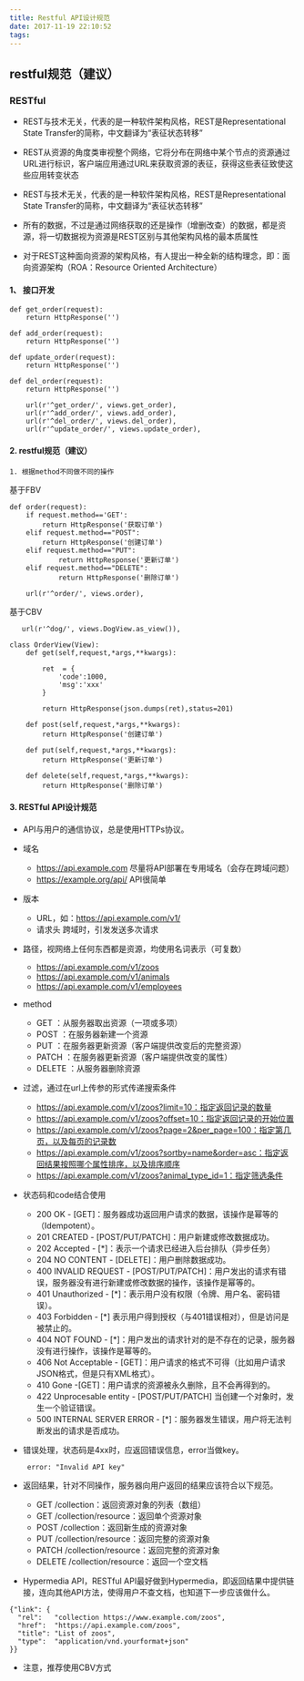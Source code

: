 ```yaml
---
title: Restful API设计规范
date: 2017-11-19 22:10:52
tags:
---
```



## restful规范（建议）


### RESTful 
- REST与技术无关，代表的是一种软件架构风格，REST是Representational State Transfer的简称，中文翻译为“表征状态转移”

- REST从资源的角度类审视整个网络，它将分布在网络中某个节点的资源通过URL进行标识，客户端应用通过URL来获取资源的表征，获得这些表征致使这些应用转变状态

- REST与技术无关，代表的是一种软件架构风格，REST是Representational State Transfer的简称，中文翻译为“表征状态转移”

- 所有的数据，不过是通过网络获取的还是操作（增删改查）的数据，都是资源，将一切数据视为资源是REST区别与其他架构风格的最本质属性

- 对于REST这种面向资源的架构风格，有人提出一种全新的结构理念，即：面向资源架构（ROA：Resource Oriented Architecture）


#### 1、 接口开发

```
def get_order(request):
    return HttpResponse('')

def add_order(request):
    return HttpResponse('')

def update_order(request):
    return HttpResponse('')

def del_order(request):
    return HttpResponse('')
```
```
    url(r'^get_order/', views.get_order),
    url(r'^add_order/', views.add_order),
    url(r'^del_order/', views.del_order),
    url(r'^update_order/', views.update_order),
```

#### 2. restful规范（建议）
    1. 根据method不同做不同的操作
基于FBV
```
def order(request):
    if request.method=='GET':
        return HttpResponse('获取订单')
    elif request.method=="POST":
        return HttpResponse('创建订单')
    elif request.method=="PUT":
            return HttpResponse('更新订单')
    elif request.method=="DELETE":
            return HttpResponse('删除订单')
```

```
    url(r'^order/', views.order),
```
基于CBV
```
   url(r'^dog/', views.DogView.as_view()),
```
```
class OrderView(View):
    def get(self,request,*args,**kwargs):

        ret  = {
            'code':1000,
            'msg':'xxx'
        }

        return HttpResponse(json.dumps(ret),status=201)

    def post(self,request,*args,**kwargs):
        return HttpResponse('创建订单')

    def put(self,request,*args,**kwargs):
        return HttpResponse('更新订单')

    def delete(self,request,*args,**kwargs):
        return HttpResponse('删除订单')
```
#### 3. RESTful API设计规范
- API与用户的通信协议，总是使用HTTPs协议。
- 域名 
    - https://api.example.com                         尽量将API部署在专用域名（会存在跨域问题）
    - https://example.org/api/                        API很简单
- 版本
    - URL，如：https://api.example.com/v1/
    - 请求头                                                  跨域时，引发发送多次请求
- 路径，视网络上任何东西都是资源，均使用名词表示（可复数）
    - https://api.example.com/v1/zoos
    - https://api.example.com/v1/animals
    - https://api.example.com/v1/employees
- method
    - GET      ：从服务器取出资源（一项或多项）
    - POST    ：在服务器新建一个资源
    - PUT      ：在服务器更新资源（客户端提供改变后的完整资源）
    - PATCH  ：在服务器更新资源（客户端提供改变的属性）
    - DELETE ：从服务器删除资源
- 过滤，通过在url上传参的形式传递搜索条件
    - https://api.example.com/v1/zoos?limit=10：指定返回记录的数量
    - https://api.example.com/v1/zoos?offset=10：指定返回记录的开始位置
    - https://api.example.com/v1/zoos?page=2&per_page=100：指定第几页，以及每页的记录数
    - https://api.example.com/v1/zoos?sortby=name&order=asc：指定返回结果按照哪个属性排序，以及排序顺序
    - https://api.example.com/v1/zoos?animal_type_id=1：指定筛选条件
- 状态码和code结合使用
    - 200 OK - [GET]：服务器成功返回用户请求的数据，该操作是幂等的（Idempotent）。
     - 201 CREATED - [POST/PUT/PATCH]：用户新建或修改数据成功。
    - 202 Accepted - [*]：表示一个请求已经进入后台排队（异步任务）
    - 204 NO CONTENT - [DELETE]：用户删除数据成功。
    - 400 INVALID REQUEST - [POST/PUT/PATCH]：用户发出的请求有错误，服务器没有进行新建或修改数据的操作，该操作是幂等的。
    - 401 Unauthorized - [*]：表示用户没有权限（令牌、用户名、密码错误）。
    - 403 Forbidden - [*] 表示用户得到授权（与401错误相对），但是访问是被禁止的。
    - 404 NOT FOUND - [*]：用户发出的请求针对的是不存在的记录，服务器没有进行操作，该操作是幂等的。
    - 406 Not Acceptable - [GET]：用户请求的格式不可得（比如用户请求JSON格式，但是只有XML格式）。
    - 410 Gone -[GET]：用户请求的资源被永久删除，且不会再得到的。
    - 422 Unprocesable entity - [POST/PUT/PATCH] 当创建一个对象时，发生一个验证错误。
    - 500 INTERNAL SERVER ERROR - [*]：服务器发生错误，用户将无法判断发出的请求是否成功。


- 错误处理，状态码是4xx时，应返回错误信息，error当做key。
    ```
     error: "Invalid API key"
    ```
- 返回结果，针对不同操作，服务器向用户返回的结果应该符合以下规范。
    - GET /collection：返回资源对象的列表（数组）
    - GET /collection/resource：返回单个资源对象
    - POST /collection：返回新生成的资源对象
    - PUT /collection/resource：返回完整的资源对象
    - PATCH /collection/resource：返回完整的资源对象
    - DELETE /collection/resource：返回一个空文档

- Hypermedia API，RESTful API最好做到Hypermedia，即返回结果中提供链接，连向其他API方法，使得用户不查文档，也知道下一步应该做什么。

```
{"link": {
  "rel":   "collection https://www.example.com/zoos",
  "href":  "https://api.example.com/zoos",
  "title": "List of zoos",
  "type":  "application/vnd.yourformat+json"
}}
```
- 注意，推荐使用CBV方式